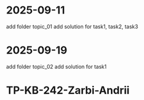 # 2025-09-11

add folder topic_01
add solution for task1, task2, task3

# 2025-09-19

add folder topic_02
add solution for task1

# TP-KB-242-Zarbi-Andrii

